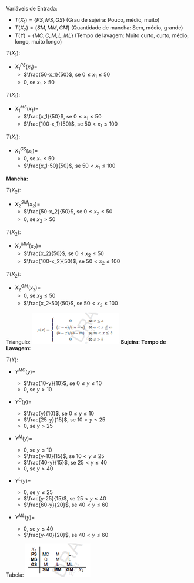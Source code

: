 Variáveis de Entrada:
- $T(X_1)=\{PS,MS,GS\}$ (Grau de sujeira: Pouco, médio, muito)
- $T(X_2)=\{SM,MM,GM\}$ (Quantidade de mancha: Sem, médio, grande)
- $T(Y)=\{MC,C,M,L,ML\}$ (Tempo de lavagem: Muito curto, curto, médio, longo, muito longo)


$T(X_1)$:
- $X_1^{PS}(x_1) =$
    - $\frac{50-x_1}{50}$, se $0\leq x_1 \leq 50$
    - $0$, se $x_1> 50$

$T(X_1)$:
- $X_1^{MS}(x_1) =$
    - $\frac{x_1}{50}$, se $0 \leq x_1 \leq 50$
    - $\frac{100-x_1}{50}$, se $50< x_1 \leq 100$

$T(X_1)$:
- $X_1^{GS}(x_1) =$
    - $0$, se $x_1\leq50$
    - $\frac{x_1-50}{50}$, se $50< x_1 \leq 100$


<b>Mancha:</b>

$T(X_2)$:
- $X_2^{SM}(x_2) =$
    - $\frac{50-x_2}{50}$, se $0 \leq x_2 \leq 50$
    - $0$, se $x_2> 50$

$T(X_2)$:
- $X_2^{MM}(x_2) =$
    - $\frac{x_2}{50}$, se $0 \leq x_2 \leq 50$
    - $\frac{100-x_2}{50}$, se $50< x_2 \leq 100$

$T(X_2)$:
- $X_2^{GM}(x_2) =$
    - $0$, se $x_2\leq50$
    - $\frac{x_2-50}{50}$, se $50< x_2 \leq 100$

Triangulo:
![text](./triangulo.png)
<b>Sujeira:</b>
<b>Tempo de Lavagem:</b>

$T(Y)$:
- $Y^{MC}(y) =$
    - $\frac{10-y}{10}$, se $0 \leq y \leq 10$
    - $0$, se $y> 10$

- $Y^{C}(y) =$
    - $\frac{y}{10}$, se $0 \leq y \leq 10$
    - $\frac{25-y}{15}$, se $10< y \leq 25$
    - $0$, se $y> 25$

- $Y^{M}(y) =$
    - $0$, se $y \leq 10$
    - $\frac{y-10}{15}$, se $10 < y \leq 25$
    - $\frac{40-y}{15}$, se $25< y \leq 40$
    - $0$, se $y> 40$

- $Y^{L}(y) =$
    - $0$, se $y\leq 25$
    - $\frac{y-25}{15}$, se $25< y \leq 40$
    - $\frac{60-y}{20}$, se $40< y \leq 60$
- $Y^{ML}(y) =$
    - $0$, se $y\leq 40$
    - $\frac{y-40}{20}$, se $40< y \leq 60$

Tabela:
![text](./tabela.png)
